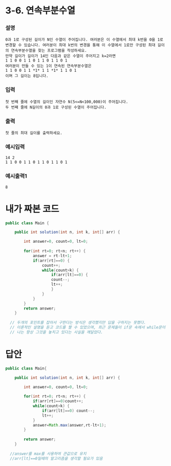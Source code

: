 # 3-6. 연속부분수열
### 설명
    0과 1로 구성된 길이가 N인 수열이 주어집니다. 여러분은 이 수열에서 최대 k번을 0을 1로 변경할 수 있습니다. 여러분이 최대 k번의 변경을 통해 이 수열에서 1로만 구성된 최대 길이의 연속부분수열을 찾는 프로그램을 작성하세요.
    만약 길이가 길이가 14인 다음과 같은 수열이 주어지고 k=2라면
    1 1 0 0 1 1 0 1 1 0 1 1 0 1
    여러분이 만들 수 있는 1이 연속된 연속부분수열은
    1 1 0 0 1 1 *1* 1 1 *1* 1 1 0 1
    이며 그 길이는 8입니다.


### 입력
    첫 번째 줄에 수열의 길이인 자연수 N(5<=N<100,000)이 주어집니다.
    두 번째 줄에 N길이의 0과 1로 구성된 수열이 주어집니다.

### 출력
    첫 줄의 최대 길이를 출력하세요.
    
### 예시입력
```
14 2
1 1 0 0 1 1 0 1 1 0 1 1 0 1
```
### 예시출력1
```
8
```

# 내가 짜본 코드
```java
public class Main {

	public int solution(int n, int k, int[] arr) {

		int answer=0, count=0, lt=0;
		
		for(int rt=0; rt<n; rt++) {
			answer = rt-lt+1;
			if(arr[rt]==0) {
				count++;
				while(count>k) {
					if(arr[lt]==0) {
					count--;
					lt++;
					}
				}
			}
		}
		return answer;
	}
  
  // 두개의 포인트를 잡아서 구한다는 방식은 생각했지만 답을 구하지는 못했다. 
  // 이론적인 설명을 듣고 코드를 짤 수 있었으며, 최근 문제들이 if문 속에서 while문이 돌고 있다는 공통점을 찾았고
  // 나는 항상 그것을 놓치고 있다는 사실을 깨달았다.
```

# 답안
```java
public class Main{

	public int solution(int n, int k, int[] arr) {

		int answer=0, count=0, lt=0;
		
		for(int rt=0; rt<n; rt++) {
			if(arr[rt]==0)count++;
			while(count>k) {
				if(arr[lt]==0) count--;
				lt++;
			}
			answer=Math.max(answer,rt-lt+1);
		}
		
		return answer;
	}
  
  //answer를 max를 사용하여 큰값으로 유지
  //arr[lt]==0일때의 알고리즘을 생각할 필요가 있음
  ```
